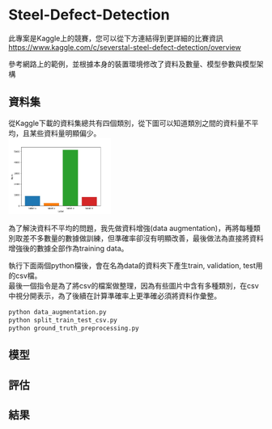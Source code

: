 # Steel-Defect-Detection

此專案是Kaggle上的競賽，您可以從下方連結得到更詳細的比賽資訊  
https://www.kaggle.com/c/severstal-steel-defect-detection/overview

參考網路上的範例，並根據本身的裝置環境修改了資料及數量、模型參數與模型架構

## 資料集
從Kaggle下載的資料集總共有四個類別，從下圖可以知道類別之間的資料量不平均，且某些資料量明顯偏少。  
<img src="img/label_number.jpeg" width="40%"/>

為了解決資料不平均的問題，我先做資料增強(data augmentation)，再將每種類別取差不多數量的數據做訓練，但準確率卻沒有明顯改善，最後做法為直接將資料增強後的數據全部作為training data。  

執行下面兩個python檔後，會在名為data的資料夾下產生train, validation, test用的csv檔。  
最後一個指令是為了將csv的檔案做整理，因為有些圖片中含有多種類別，在csv中視分開表示，為了後續在計算準確率上更準確必須將資料作彙整。
```
python data_augmentation.py
python split_train_test_csv.py
python ground_truth_preprocessing.py
```

## 模型

## 評估

## 結果

